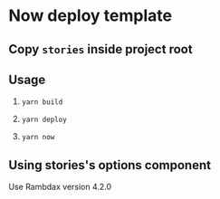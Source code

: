 # Now deploy template

## Copy `stories` inside project root 

## Usage

1. `yarn build`

2. `yarn deploy`

3. `yarn now`

## Using stories's options component

Use Rambdax version 4.2.0